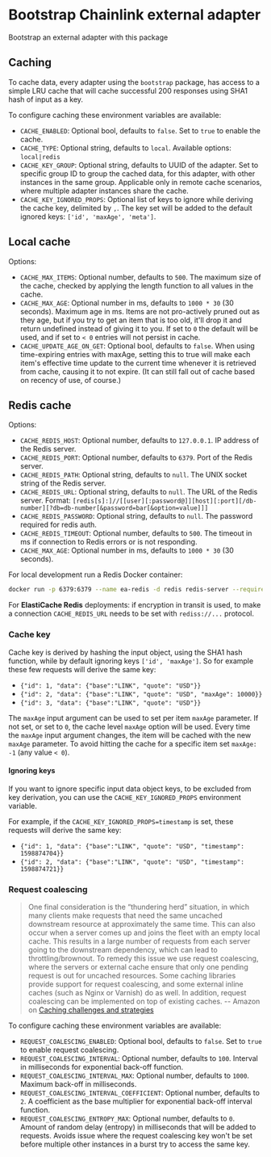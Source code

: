 # Bootstrap Chainlink external adapter

Bootstrap an external adapter with this package

## Caching

To cache data, every adapter using the `bootstrap` package, has access to a simple LRU cache that will cache successful 200 responses using SHA1 hash of input as a key.

To configure caching these environment variables are available:

- `CACHE_ENABLED`: Optional bool, defaults to `false`. Set to `true` to enable the cache.
- `CACHE_TYPE`: Optional string, defaults to `local`. Available options: `local|redis`
- `CACHE_KEY_GROUP`: Optional string, defaults to UUID of the adapter. Set to specific group ID to group the cached data, for this adapter, with other instances in the same group. Applicable only in remote cache scenarios, where multiple adapter instances share the cache.
- `CACHE_KEY_IGNORED_PROPS`: Optional list of keys to ignore while deriving the cache key, delimited by `,`. The key set will be added to the default ignored keys: `['id', 'maxAge', 'meta']`.

## Local cache

Options:

- `CACHE_MAX_ITEMS`: Optional number, defaults to `500`. The maximum size of the cache, checked by applying the length function to all values in the cache.
- `CACHE_MAX_AGE`: Optional number in ms, defaults to `1000 * 30` (30 seconds). Maximum age in ms. Items are not pro-actively pruned out as they age, but if you try to get an item that is too old, it'll drop it and return undefined instead of giving it to you. If set to `0` the default will be used, and if set to `< 0` entries will not persist in cache.
- `CACHE_UPDATE_AGE_ON_GET`: Optional bool, defaults to `false`. When using time-expiring entries with maxAge, setting this to true will make each item's effective time update to the current time whenever it is retrieved from cache, causing it to not expire. (It can still fall out of cache based on recency of use, of course.)

## Redis cache

Options:

- `CACHE_REDIS_HOST`: Optional number, defaults to `127.0.0.1`. IP address of the Redis server.
- `CACHE_REDIS_PORT`: Optional number, defaults to `6379`. Port of the Redis server.
- `CACHE_REDIS_PATH`: Optional string, defaults to `null`. The UNIX socket string of the Redis server.
- `CACHE_REDIS_URL`: Optional string, defaults to `null`. The URL of the Redis server. Format: `[redis[s]:]//[[user][:password@]][host][:port][/db-number][?db=db-number[&password=bar[&option=value]]]`
- `CACHE_REDIS_PASSWORD`: Optional string, defaults to `null`. The password required for redis auth.
- `CACHE_REDIS_TIMEOUT`: Optional number, defaults to `500`. The timeout in ms if connection to Redis errors or is not responding.
- `CACHE_MAX_AGE`: Optional number in ms, defaults to `1000 * 30` (30 seconds).

For local development run a Redis Docker container:

```bash
docker run -p 6379:6379 --name ea-redis -d redis redis-server --requirepass SUPER_SECRET
```

For **ElastiCache Redis** deployments: if encryption in transit is used, to make a connection `CACHE_REDIS_URL` needs to be set with `rediss://...` protocol.

### Cache key

Cache key is derived by hashing the input object, using the SHA1 hash function, while by default ignoring keys `['id', 'maxAge']`. So for example these few requests will derive the same key:

- `{"id": 1, "data": {"base":"LINK", "quote": "USD"}}`
- `{"id": 2, "data": {"base":"LINK", "quote": "USD", "maxAge": 10000}}`
- `{"id": 3, "data": {"base":"LINK", "quote": "USD"}}`

The `maxAge` input argument can be used to set per item `maxAge` parameter. If not set, or set to `0`, the cache level `maxAge` option will be used. Every time the `maxAge` input argument changes, the item will be cached with the new `maxAge` parameter. To avoid hitting the cache for a specific item set `maxAge: -1` (any value `< 0`).

#### Ignoring keys

If you want to ignore specific input data object keys, to be excluded from key derivation, you can use the `CACHE_KEY_IGNORED_PROPS` environment variable.

For example, if the `CACHE_KEY_IGNORED_PROPS=timestamp` is set, these requests will derive the same key:

- `{"id": 1, "data": {"base":"LINK", "quote": "USD", "timestamp": 1598874704}}`
- `{"id": 2, "data": {"base":"LINK", "quote": "USD", "timestamp": 1598874721}}`

### Request coalescing

> One final consideration is the “thundering herd” situation, in which many clients make requests that need the same uncached downstream resource at approximately the same time. This can also occur when a server comes up and joins the fleet with an empty local cache. This results in a large number of requests from each server going to the downstream dependency, which can lead to throttling/brownout. To remedy this issue we use request coalescing, where the servers or external cache ensure that only one pending request is out for uncached resources. Some caching libraries provide support for request coalescing, and some external inline caches (such as Nginx or Varnish) do as well. In addition, request coalescing can be implemented on top of existing caches.
> -- Amazon on [Caching challenges and strategies](https://aws.amazon.com/builders-library/caching-challenges-and-strategies/)

To configure caching these environment variables are available:

- `REQUEST_COALESCING_ENABLED`: Optional bool, defaults to `false`. Set to `true` to enable request coalescing.
- `REQUEST_COALESCING_INTERVAL`: Optional number, defaults to `100`. Interval in milliseconds for exponential back-off function.
- `REQUEST_COALESCING_INTERVAL_MAX`: Optional number, defaults to `1000`. Maximum back-off in milliseconds.
- `REQUEST_COALESCING_INTERVAL_COEFFICIENT`: Optional number, defaults to `2`. A coefficient as the base multiplier for exponential back-off interval function.
- `REQUEST_COALESCING_ENTROPY_MAX`: Optional number, defaults to `0`. Amount of random delay (entropy) in milliseconds that will be added to requests. Avoids issue where the request coalescing key won't be set before multiple other instances in a burst try to access the same key.
